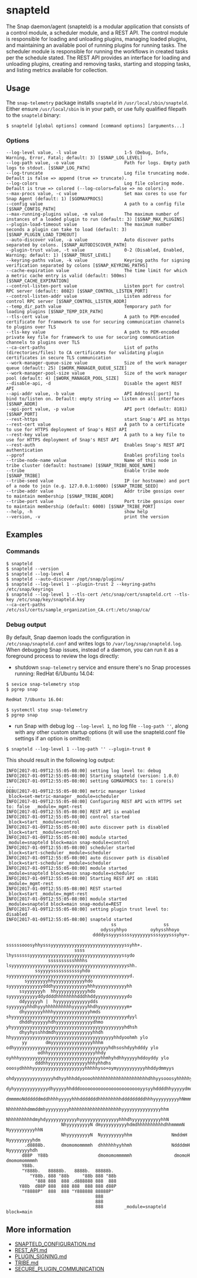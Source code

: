 <!--
http://www.apache.org/licenses/LICENSE-2.0.txt


Copyright 2015 Intel Corporation

Licensed under the Apache License, Version 2.0 (the "License");
you may not use this file except in compliance with the License.
You may obtain a copy of the License at

    http://www.apache.org/licenses/LICENSE-2.0

Unless required by applicable law or agreed to in writing, software
distributed under the License is distributed on an "AS IS" BASIS,
WITHOUT WARRANTIES OR CONDITIONS OF ANY KIND, either express or implied.
See the License for the specific language governing permissions and
limitations under the License.
-->

# snapteld
The Snap daemon/agent (snapteld) is a modular application that consists of a control module, a scheduler module, and a REST API. The control module is responsible for loading and unloading plugins, managing loaded plugins, and maintaining an available pool of running plugins for running tasks. The scheduler module is responsible for running the workflows in created tasks per the schedule stated. The REST API provides an interface for loading and unloading plugins, creating and removing tasks, starting and stopping tasks, and listing metrics available for collection.

## Usage
The `snap-telemetry` package installs `snapteld` in `/usr/local/sbin/snapteld`. Either ensure `/usr/local/sbin` is in your path, or use fully qualified filepath to the `snapteld` binary:

```
$ snapteld [global options] command [command options] [arguments...]
```

### Options
```
--log-level value, -l value                  1-5 (Debug, Info, Warning, Error, Fatal; default: 3) [$SNAP_LOG_LEVEL]
--log-path value, -o value                   Path for logs. Empty path logs to stdout. [$SNAP_LOG_PATH]
--log-truncate                               Log file truncating mode. Default is false => append (true => truncate).
--log-colors                                 Log file coloring mode. Default is true => colored (--log-colors=false => no colors).
--max-procs value, -c value                  Set max cores to use for Snap Agent (default: 1) [$GOMAXPROCS]
--config value                               A path to a config file [$SNAP_CONFIG_PATH]
--max-running-plugins value, -m value        The maximum number of instances of a loaded plugin to run (default: 3) [$SNAP_MAX_PLUGINS]
--plugin-load-timeout value                  The maximum number seconds a plugin can take to load (default: 3) [$SNAP_PLUGIN_LOAD_TIMEOUT]
--auto-discover value, -a value              Auto discover paths separated by colons. [$SNAP_AUTODISCOVER_PATH]
--plugin-trust value, -t value               0-2 (Disabled, Enabled, Warning; default: 1) [$SNAP_TRUST_LEVEL]
--keyring-paths value, -k value              Keyring paths for signing verification separated by colons [$SNAP_KEYRING_PATHS]
--cache-expiration value                     The time limit for which a metric cache entry is valid (default: 500ms) [$SNAP_CACHE_EXPIRATION]
--control-listen-port value                  Listen port for control RPC server (default: 8082) [$SNAP_CONTROL_LISTEN_PORT]
--control-listen-addr value                  Listen address for control RPC server [$SNAP_CONTROL_LISTEN_ADDR]
--temp_dir_path value                        Temporary path for loading plugins [$SNAP_TEMP_DIR_PATH]
--tls-cert value                             A path to PEM-encoded certificate for framework to use for securing communication channels to plugins over TLS
--tls-key value                              A path to PEM-encoded private key file for framework to use for securing communication channels to plugins over TLS
--ca-cert-paths                              List of paths (directories/files) to CA certificates for validating plugin certificates in secure TLS communication
--work-manager-queue-size value              Size of the work manager queue (default: 25) [$WORK_MANAGER_QUEUE_SIZE]
--work-manager-pool-size value               Size of the work manager pool (default: 4) [$WORK_MANAGER_POOL_SIZE]
--disable-api, -d                            Disable the agent REST API
--api-addr value, -b value                   API Address[:port] to bind to/listen on. Default: empty string => listen on all interfaces [$SNAP_ADDR]
--api-port value, -p value                   API port (default: 8181) [$SNAP_PORT]
--rest-https                                 start Snap's API as https
--rest-cert value                            A path to a certificate to use for HTTPS deployment of Snap's REST API
--rest-key value                             A path to a key file to use for HTTPS deployment of Snap's REST API
--rest-auth                                  Enables Snap's REST API authentication
--pprof                                      Enables profiling tools
--tribe-node-name value                      Name of this node in tribe cluster (default: hostname) [$SNAP_TRIBE_NODE_NAME]
--tribe                                      Enable tribe mode [$SNAP_TRIBE]
--tribe-seed value                           IP (or hostname) and port of a node to join (e.g. 127.0.0.1:6000) [$SNAP_TRIBE_SEED]
--tribe-addr value                           Addr tribe gossips over to maintain membership [$SNAP_TRIBE_ADDR]
--tribe-port value                           Port tribe gossips over to maintain membership (default: 6000) [$SNAP_TRIBE_PORT]
--help, -h                                   show help
--version, -v                                print the version
```

## Examples

### Commands
```
$ snapteld
$ snapteld --version
$ snapteld --log-level 4
$ snapteld --auto-discover /opt/snap/plugins/
$ snapteld --log-level 1 --plugin-trust 2 --keyring-paths /etc/snap/keyrings
$ snapteld --log-level 1 --tls-cert /etc/snap/cert/snapteld.crt --tls-key /etc/snap/key/snapteld.key
--ca-cert-paths /etc/ssl/certs/sample_organization_CA.crt:/etc/snap/ca/
```

### Debug output
By default, Snap daemon loads the configuration in `/etc/snap/snapteld.conf` and writes logs to `/var/log/snap/snapteld.log`. When debugging Snap issues, instead of a daemon, you can run it as a foreground process to review the logs directly:

* shutdown `snap-telemetry` service and ensure there's no Snap processes running:
    RedHat 6/Ubuntu 14.04:
```
$ sevice snap-telemetry stop
$ pgrep snap
```
    RedHat 7/Ubuntu 16.04:
```
$ systemctl stop snap-telemetry
$ pgrep snap
```

* run Snap with debug log `--log-level 1`, no log file `--log-path ''`, along with any other custom startup options (it will use the snapteld.conf file settings if an option is omitted):
```
$ snapteld --log-level 1 --log-path '' --plugin-trust 0
```

This should result in the following log output:
```
INFO[2017-01-09T12:55:05-08:00] setting log level to: debug
INFO[2017-01-09T12:55:05-08:00] Starting snapteld (version: 1.0.0)
INFO[2017-01-09T12:55:05-08:00] setting GOMAXPROCS to: 1 core(s)
...
DEBU[2017-01-09T12:55:05-08:00] metric manager linked                         _block=set-metric-manager _module=scheduler
INFO[2017-01-09T12:55:05-08:00] Configuring REST API with HTTPS set to: false  _module=_mgmt-rest
INFO[2017-01-09T12:55:05-08:00] REST API is enabled
INFO[2017-01-09T12:55:05-08:00] control started                               _block=start _module=control
INFO[2017-01-09T12:55:05-08:00] auto discover path is disabled                _block=start _module=control
INFO[2017-01-09T12:55:05-08:00] module started                                _module=snapteld block=main snap-module=control
INFO[2017-01-09T12:55:05-08:00] scheduler started                             _block=start-scheduler _module=scheduler
INFO[2017-01-09T12:55:05-08:00] auto discover path is disabled                _block=start-scheduler _module=scheduler
INFO[2017-01-09T12:55:05-08:00] module started                                _module=snapteld block=main snap-module=scheduler
INFO[2017-01-09T12:55:05-08:00] Starting REST API on :8181                    _module=_mgmt-rest
INFO[2017-01-09T12:55:05-08:00] REST started                                  _block=start _module=_mgmt-rest
INFO[2017-01-09T12:55:05-08:00] module started                                _module=snapteld block=main snap-module=REST
INFO[2017-01-09T12:55:05-08:00] setting plugin trust level to: disabled
INFO[2017-01-09T12:55:05-08:00] snapteld started
                                        ss                  ss
                                    odyssyhhyo         oyhysshhoyo
                                 ddddyssyyysssssyyyyyyyssssyyysssyhy+-
                           ssssssooosyhhysssyyyyyyyyyyyyyyyyyyyyyyyyyyyyssyhh+.
                          ssss lhyssssssyyyyyyyyyyyyyyyyyyyyyyyyyyyyyyyyyyyssydo
                sssssssssshhhhs lsyyyyyyyyyyyyyyyyyyyyyyyyyyyyyyyyyyyyyyyyyyyyshh.
           ssyyyysssssssssssyhdo syyyyyyyyyyyyyyyyyyyyyyyyyyyyyyyyyyyyyyyyyyyyyyd.
       syyyyyyyyhhyyyyyyyyyyyyhdo syyyyyyyyyyyyydddhyyyyyyyyyyyyyhhhyyyyyyyyyyyyhh
     ssyyyyyyyh  hhyyyyyyyyyyyyhdo syyyyyyyyyyyddyddddhhhhhhhhdddhhddyyyyyyyyyyyydo
     ddyyyyyyh |  hyyyyyyyyyyyyydds syyyyyyyhhdhyyyhhhhhhhhhhyyyyyyhhdhyyyyyyyyyyym+
     dhyyyyyyyhhhhyyyyyyyyyyyyyyhmds shyyyyyyyyyyyyyyyyyyyyyyyyyyyyyyyyyyyyyyyyyyyydyyl
     dhddhyyyyyyhdhyyyyyyyyyyyyyydhmo yhyyyyyyyyyyyyyyyyyyyyyyyyyyyyyyyyyyyyyyyyyyyhdhsh
     dhyyhysshhdmdhyyyyyyyyyyyyyyhhdh  hhyyyyyyyyyyyyyyyyyyyyyyyyyyyyyyyyyyyyyyyhhdyoohmh ylo
      yy       dmyyyyyyyyyyyyyyyyhhhm  odhyyyyyyyyyyyyyyyyyyyyyyyyyyyyyyyyyyyyhdhsoshdyyhdddy ylo
            odhhyyyyyyyyyyyyyyyyyyhhdy  oyhhhyyyyyyyyyyyyyyyyyyyyyyyyyyyyyyyhhmhyhdhhyyyyyhddoyddy ylo
           dddhhyyyyyyyyyyyyyyyhhhyhhdhs ooosydhhhhyyyyyyyyyyyyyyyyyyyyhhhhhyso+oymyyyyyyyyyyyhhddydmmyys
             ohdyyyyyyyyyyyyyyyhdhyyhhhddyoooohhhhhhhhhhhhhhhhhhhhhdhhyysooosyhhhhhyhhhhhhyyyhyyyhhhhddyy
                dyhyyyyyyyyyyyyydhyyyyyhhdddoooooooooooooooooooooooyysyyhddddhhyyyyydmdddddddmmddddhyyy
               dmmmmoNddddddmddhhhhyyyyyhhhdddddddhhhhhhhhhdddddddddhhhyyyyyyyyyyhNmmmooooooooyyy
                     Nhhhhhhhdmmddmhyyyyyyyyyhhhhhhhhhhhhhhhhhhhhyyyyyyyyyyyyyyyhhm
                     NhhhhhhhhhdmyhdyyyyyyyyyyyyhyyyyyyyyyyyyyyyhhhdhyyyyyyyyyyyhhN
                     NhyyyyyyyyyN dmyyyyyyyyyyhdmdhhhhhhhhhhdhhmmmmN NyyyyyyyyyyhhN
                     NhyyyyyyyyyN  Nyyyyyyyyyhhm               NmddmH Nyyyyyyyyyhdm
       .d8888b.      dmomomommmmh  dhhhhhhyyhhmh               NddddmH Nyyyyyyyyhdh
      d88P  Y88b                   dmomomommmmmh                dmomoH dmomomommmmh
      Y88b.
      "Y888b.   88888b.   8888b.  88888b.
         "Y88b. 888 "88b     "88b 888 "88b
           "888 888  888 .d888888 888  888
     Y88b  d88P 888  888 888  888 888 d88P
      "Y8888P"  888  888 "Y888888 88888P"
                                  888
                                  888
                                  888        _module=snapteld block=main
```

## More information
* [SNAPTELD_CONFIGURATION.md](SNAPTELD_CONFIGURATION.md)
* [REST_API.md](REST_API.md)
* [PLUGIN_SIGNING.md](PLUGIN_SIGNING.md)
* [TRIBE.md](TRIBE.md)
* [SECURE_PLUGIN_COMMUNICATION](SECURE_PLUGIN_COMMUNICATION.md)